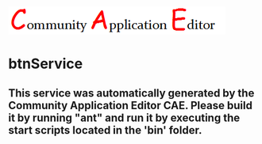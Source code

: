 ![CAE](https://github.com/CAE-Community-Application-Editor/CAE-Deployment-Temp/blob/master/microservice-209/img/logo.png)  

btnService
===================


This service was automatically generated by the Community Application Editor CAE. Please build it by running "ant" and run it by executing the start scripts located in the 'bin' folder.
---------------
